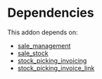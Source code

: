 # Dependencies

This addon depends on:

- [sale_management](https://github.com/bringout/oca-ocb-sale/tree/de00eb97dbc73b96112477e8671cd8ab774267d5/odoo-bringout-oca-ocb-sale_management)
- [sale_stock](https://github.com/bringout/oca-ocb-sale/tree/de00eb97dbc73b96112477e8671cd8ab774267d5/odoo-bringout-oca-ocb-sale_stock)
- [stock_picking_invoicing](https://github.com/bringout/oca-financial)
- [stock_picking_invoice_link](https://github.com/bringout/oca-workflow-process)
